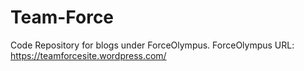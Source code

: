 # Team-Force
Code Repository for blogs under ForceOlympus.
ForceOlympus URL: https://teamforcesite.wordpress.com/